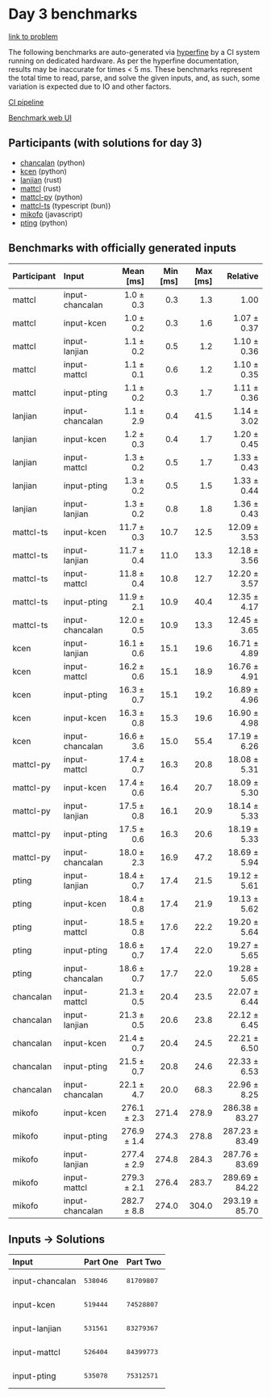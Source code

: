 # Day 3 benchmarks

[link to problem](https://adventofcode.com/2023/day/3)

The following benchmarks are auto-generated via
[hyperfine](https://github.com/sharkdp/hyperfine) by a CI system running on
dedicated hardware. As per the hyperfine documentation, results may be
inaccurate for times < 5 ms. These benchmarks represent the total time to read,
parse, and solve the given inputs, and, as such, some variation is expected due
to IO and other factors.

[CI pipeline](http://ci.papercode.net:8080/teams/main/pipelines/aoc2023)

[Benchmark web UI](https://aoc.ancalagon.black)


## Participants (with solutions for day 3)

- [chancalan](https://github.com/chancalan/aoc2023) (python)
- [kcen](https://github.com/kcen/aoc2023) (python)
- [lanjian](https://github.com/lanjian/aoc-2023) (rust)
- [mattcl](https://github.com/mattcl/aoc2023) (rust)
- [mattcl-py](https://github.com/mattcl/aoc2023-py) (python)
- [mattcl-ts](https://github.com/mattcl/aoc2023-js) (typescript (bun))
- [mikofo](https://github.com/mikofo/advent-of-code-2023) (javascript)
- [pting](https://github.com/pting/aoc2023) (python)


## Benchmarks with officially generated inputs

| Participant | Input | Mean [ms] | Min [ms] | Max [ms] | Relative |
|:---|:---|---:|---:|---:|---:|
| mattcl | input-chancalan | 1.0 ± 0.3 | 0.3 | 1.3 | 1.00 |
| mattcl | input-kcen | 1.0 ± 0.2 | 0.3 | 1.6 | 1.07 ± 0.37 |
| mattcl | input-lanjian | 1.1 ± 0.2 | 0.5 | 1.2 | 1.10 ± 0.36 |
| mattcl | input-mattcl | 1.1 ± 0.1 | 0.6 | 1.2 | 1.10 ± 0.35 |
| mattcl | input-pting | 1.1 ± 0.2 | 0.3 | 1.7 | 1.11 ± 0.36 |
| lanjian | input-chancalan | 1.1 ± 2.9 | 0.4 | 41.5 | 1.14 ± 3.02 |
| lanjian | input-kcen | 1.2 ± 0.3 | 0.4 | 1.7 | 1.20 ± 0.45 |
| lanjian | input-mattcl | 1.3 ± 0.2 | 0.5 | 1.7 | 1.33 ± 0.43 |
| lanjian | input-pting | 1.3 ± 0.2 | 0.5 | 1.5 | 1.33 ± 0.44 |
| lanjian | input-lanjian | 1.3 ± 0.2 | 0.8 | 1.8 | 1.36 ± 0.43 |
| mattcl-ts | input-kcen | 11.7 ± 0.3 | 10.7 | 12.5 | 12.09 ± 3.53 |
| mattcl-ts | input-lanjian | 11.7 ± 0.4 | 11.0 | 13.3 | 12.18 ± 3.56 |
| mattcl-ts | input-mattcl | 11.8 ± 0.4 | 10.8 | 12.7 | 12.20 ± 3.57 |
| mattcl-ts | input-pting | 11.9 ± 2.1 | 10.9 | 40.4 | 12.35 ± 4.17 |
| mattcl-ts | input-chancalan | 12.0 ± 0.5 | 10.9 | 13.3 | 12.45 ± 3.65 |
| kcen | input-lanjian | 16.1 ± 0.6 | 15.1 | 19.6 | 16.71 ± 4.89 |
| kcen | input-mattcl | 16.2 ± 0.6 | 15.1 | 18.9 | 16.76 ± 4.91 |
| kcen | input-pting | 16.3 ± 0.7 | 15.1 | 19.2 | 16.89 ± 4.96 |
| kcen | input-kcen | 16.3 ± 0.8 | 15.3 | 19.6 | 16.90 ± 4.98 |
| kcen | input-chancalan | 16.6 ± 3.6 | 15.0 | 55.4 | 17.19 ± 6.26 |
| mattcl-py | input-mattcl | 17.4 ± 0.7 | 16.3 | 20.8 | 18.08 ± 5.31 |
| mattcl-py | input-kcen | 17.4 ± 0.6 | 16.4 | 20.7 | 18.09 ± 5.30 |
| mattcl-py | input-lanjian | 17.5 ± 0.8 | 16.1 | 20.9 | 18.14 ± 5.33 |
| mattcl-py | input-pting | 17.5 ± 0.6 | 16.3 | 20.6 | 18.19 ± 5.33 |
| mattcl-py | input-chancalan | 18.0 ± 2.3 | 16.9 | 47.2 | 18.69 ± 5.94 |
| pting | input-lanjian | 18.4 ± 0.7 | 17.4 | 21.5 | 19.12 ± 5.61 |
| pting | input-kcen | 18.4 ± 0.8 | 17.4 | 21.9 | 19.13 ± 5.62 |
| pting | input-mattcl | 18.5 ± 0.8 | 17.6 | 22.2 | 19.20 ± 5.64 |
| pting | input-pting | 18.6 ± 0.7 | 17.4 | 22.0 | 19.27 ± 5.65 |
| pting | input-chancalan | 18.6 ± 0.7 | 17.7 | 22.0 | 19.28 ± 5.65 |
| chancalan | input-mattcl | 21.3 ± 0.5 | 20.4 | 23.5 | 22.07 ± 6.44 |
| chancalan | input-lanjian | 21.3 ± 0.5 | 20.6 | 23.8 | 22.12 ± 6.45 |
| chancalan | input-kcen | 21.4 ± 0.7 | 20.4 | 24.5 | 22.21 ± 6.50 |
| chancalan | input-pting | 21.5 ± 0.7 | 20.8 | 24.6 | 22.33 ± 6.53 |
| chancalan | input-chancalan | 22.1 ± 4.7 | 20.0 | 68.3 | 22.96 ± 8.25 |
| mikofo | input-kcen | 276.1 ± 2.3 | 271.4 | 278.9 | 286.38 ± 83.27 |
| mikofo | input-pting | 276.9 ± 1.4 | 274.3 | 278.8 | 287.23 ± 83.49 |
| mikofo | input-lanjian | 277.4 ± 2.9 | 274.8 | 284.3 | 287.76 ± 83.69 |
| mikofo | input-mattcl | 279.3 ± 2.1 | 276.4 | 283.7 | 289.69 ± 84.22 |
| mikofo | input-chancalan | 282.7 ± 8.8 | 274.0 | 304.0 | 293.19 ± 85.70 |


## Inputs -> Solutions

| Input | Part One | Part Two |
|:---|:---|:---|
|input-chancalan|<pre>538046</pre>|<pre>81709807</pre>|
|input-kcen|<pre>519444</pre>|<pre>74528807</pre>|
|input-lanjian|<pre>531561</pre>|<pre>83279367</pre>|
|input-mattcl|<pre>526404</pre>|<pre>84399773</pre>|
|input-pting|<pre>535078</pre>|<pre>75312571</pre>|